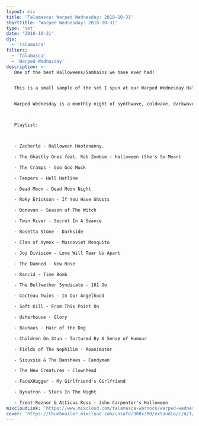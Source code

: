 ```yaml
---
layout: mix
title: 'Talamasca: Warped Wednesday: 2018-10-31'
shortTitle: 'Warped Wednesday: 2018-10-31'
type: 'set'
date: '2018-10-31'
djs:
  - 'Talamasca'
filters:
  - 'Talamasca'
  - 'Warped Wednesday'
description: >-
   One of the best Halloweens/Samhains we have ever had!


   This is a small sample of the set I spun at our Warped Wednesday Halloween Party back in October 2018. The night was filled with dancing, requests, a raffle, the trick or treat libations wheel, classic holiday movies, food, and desserts! Not to mention some great costumes!


   Warped Wednesday is a monthly night of synthwave, coldwave, darkwave, post-punk, punk, ebm, industrial and classic alternative at Seidenfaden's in Louisville, KY. The last Wednesday of every month. Thulsa Goon and I founded WW with Steve Vessell (aka The Louisville Gore Club). Since we've temporarily relocated, right now DJs Kaleidoscope and Sorrow Vomit are taking this community event to new realms!



   Playlist:



   - Zacherle - Halloween Hootenanny.

   - The Ghastly Ones feat. Rob Zombie - Halloween (She's So Mean)

   - The Cramps - Goo Goo Muck

   - Tempers - Hell Hotline

   - Dead Moon - Dead Moon Night

   - Roky Erickson - If You Have Ghosts

   - Donovan - Season of The Witch

   - Twin River - Secret In A Seance

   - Rosetta Stone - Darkside

   - Clan of Xymox - Muscoviet Mosquito

   - Joy Division - Love Will Tear Us Apart

   - The Damned - New Rose

   - Rancid - Time Bomb

   - The Bellwether Syndicate - 101 Go

   - Cocteau Twins - In Our Angelhood

   - Soft Kill - From This Point On

   - Usherhouse - Glory

   - Bauhaus - Hair of the Dog

   - Children On Stun - Tortured By A Sense of Humour

   - Fields of The Nephilim - Reanimator

   - Siouxsie & The Banshees - Candyman

   - The New Creatures - Clownhead

   - FaceXHugger - My Girlfriend's Girlfriend

   - Dynatron - Stars In The Night

   - Trent Reznor & Atticus Ross - John Carpenter's Halloween
mixcloudLink: 'https://www.mixcloud.com/talamasca-warnock/warped-wednesday-halloween-2018-with-the-louisville-gore-club'
cover: 'https://thumbnailer.mixcloud.com/unsafe/300x300/extaudio/c/d/f/6/d849-4724-4944-b15b-515c171adcfa'
---
```

